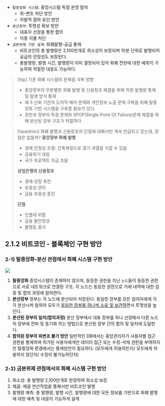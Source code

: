 - `탈중앙화 시스템`: 중앙시스템 독점 운영 탈피
	- 위-변조 차단 방안
	- 자발적 참여 유인 방안
- `분산장부`: 투명성 확보 방안
	- 대표자 선정을 통한 합의
	- 이중 지불 차단
- `금본위제 기반 설계`: 회폐발행-공급 통제
	- 비트코인의 총 발행량은 2,100만개로 희소성이 보장되며 10분 단위로 발행되어 공급의 안정성도 보장된다.
	- 총발행량, 발행 시간, 발행량이 이미 결정되어 있어 화폐 전반에 대한 예측이 가능하여 적절한 대응도 가능하다.

> [!tip] 기존 화폐 시스템의 문제점 극복 방향
> - 중앙정부의 무분별한 회폐 발행 및 신용창조 해결을 위해 적정 발행량 통제 및 발생 방식 통제
> - 제 3 신뢰 기관의 도덕적 해이 문제와 개인정보 노출 문제 극복을 위해 탈중앙화 기반 시스템을 구축할 필요가 있다.
> - 권한과 장부의 독점 문제와 SPOF(Single Point Of Failure)문제 해결을 위해 분산된 장부 구조가 적절하다.

> [!question] 화폐 발행과 신용창조의 단점에 대해서만 계속 언급되고 있는데, 장점은 없을까?
> **중앙정부 화폐 발행**
> - 경제 안정성 조절: 긴축재정으로 경기 과열을 식힐 수 있음
> - 금융위기 대응
> - 국가 프로젝트 자금 조달
> 
> **상업은행의 신용창조**
> - 경제 성장 촉진
> - 유동성 관리
> - 금융 포용성 증진
>   
> **단점**
> - 인플레 위험
> - 금융 불안정성
> - 불평등 증가



## 2.1.2 비트코인 - 블록체인 구현 방안

### 2-1) 탈중앙화-분산 관점에서 화폐 시스템 구현 방안

![](https://user-images.githubusercontent.com/42318591/110071766-f6eec200-7dbf-11eb-83e7-123eb0890b4c.png)

1. **탈중앙화**
	중앙시스템이 존재하지 않으며, 동등한 권한을 지닌 `노드`들이 동등한 권한으로 서로 네트워크로 연결된 구조. 각 노드는 동등한 권한으로 거래 내역에 대한 검증 및 합의 과정에 참여한다.
2.  **분산장부**
	장부는 각 노드에 분산되어 저장된다.
	동일한 장부를 모든 참여자에게 각각 분산시켜 참여자 모두가 <u>동일한 장부를 하나씩 소유 및 보관하</u>면서 투명성을 높인다.
3. **분산된 장부의 일치(합의과정)**
	분산 장부에서 대표 장부를 하나 선정해서 다른 노드의 장부에 전파 및 동기화 하는 방법으로 분산된 장부 간의 합의 및 일치에 도달한다.
4. **합의된 장부의 위변조 불가 방안**
	일반적인 DB에서는 중앙관리자가 사용자별 접근 권한을 통제하여 허가된 사용자에게만 데이터 접근 또는 수정-삭제 권한을 부여하지만 탈중앙화 환경에서는 통제방안이 필요하다. (모두에게 허용하든지/ 모두에게 허용하지 않던지/ 수정이 불가능하던지)

### 2-2) 금본위제 관점에서의 화폐 시스템 구현 방안

1. 희소성: 총 발행량 2,100만개로 한정하여 희소성 보장
2. 채굴: 채굴 연산작업을 통해서만 비트코인 발행
3. 발행량 예측: 총 발행량, 발행 시간, 발행량에 대한 모든 정보를 기반으로 화폐 발행에 대한 예측 및 대응이 가능하게 설계
